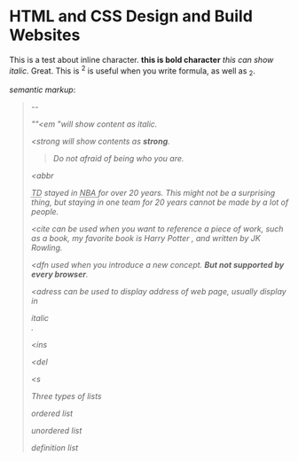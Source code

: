 # HTML and CSS Design and Build Websites

<p> This is a test about inline character. <b>this is bold character</b> <i>this can show italic</i>. Great. This is <sup>2</sup> is useful when you write formula, as well as <sub>2</sub>.</p>



*semantic markup*: <em>  <blockquote>

--

[^do not use these elements to describe how your text looks like. Their purpose is to describe the content of webpage more precisely. For instance, a screen reader may emphasis the words in <em>element. They have their own purpose. <b>if want to reach such effects, using CSS</b>]: 

""<em "will show content as <em> italic</em>.

<strong will show contents as <strong>strong</strong>.

 <blockquote 

<blockquote cite="http://www.baidu.com">
    <p>
        Do not afraid of being who you are.
    </p>
</blockquote>



<abbr

<p><abbr title="Tim Duncan">TD</abbr> stayed in <abbr title="National Basketball Association">NBA </abbr>for over 20 years. This might not be a surprising thing, but staying in one team for 20 years cannot be made by a lot of people. 
</p>

<cite can be used when you want to reference a piece of work, such as a book, my favorite book is <cite>Harry Potter</cite> , and written by JK Rowling. 

<dfn used when you introduce a new concept. **But not supported by every browser**. 

<adress can be used to display address of web page, usually display in <address>italic</address>.

<ins 

<del

<s

Three types of lists

*ordered list*

*unordered list*

*definition list*